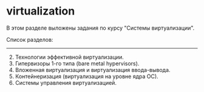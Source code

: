 # virtualization
В этом разделе выложены задания по курсу "Системы виртуализации".

Список разделов:

----
2.	Технологии эффективной виртуализации.
4.	Гипервизоры 1-го типа (bare metal hypervisors).
6.	Вложенная виртуализация и виртуализация ввода-вывода.
7.	Контейнеризация (виртуализация на уровне ядра ОС).
8.	Системы управления виртуализацией.

